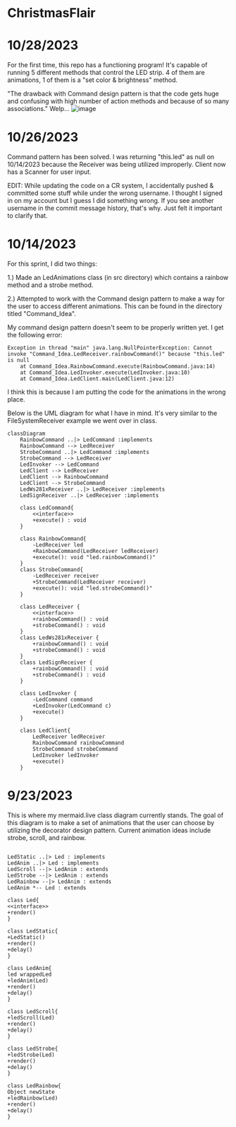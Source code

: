 # ChristmasFlair
# 10/28/2023

For the first time, this repo has a functioning program! It's capable of running 5 different methods that control the LED strip. 4 of them are animations, 1 of them is a "set color & brightness" method. 

"The drawback with Command design pattern is that the code gets huge and confusing with high number of action methods and because of so many associations."
Welp...
![image](https://github.com/CLNelson1993/ChristmasFlair/assets/143137154/d55b6da3-465b-46d1-99b2-94995ffaecda)





# 10/26/2023 

Command pattern has been solved. I was returning "this.led" as null on 10/14/2023 because the Receiver was being utilized improperly. Client now has a Scanner for user input. 

EDIT: While updating the code on a CR system, I accidentally pushed & committed some stuff while under the wrong username. I thought I signed in on my account but I guess I did something wrong. If you see another username in the commit message history, that's why. Just felt it important to clarify that.


# 10/14/2023

For this sprint, I did two things: 


1.) Made an LedAnimations class (in src directory) which contains a rainbow method and a strobe method. 


2.) Attempted to work with the Command design pattern to make a way for the user to access different animations. This can be found in the directory titled "Command_Idea".


My command design pattern doesn't seem to be properly written yet. I get the following error:

```
Exception in thread "main" java.lang.NullPointerException: Cannot invoke "Command_Idea.LedReceiver.rainbowCommand()" because "this.led" is null
	at Command_Idea.RainbowCommand.execute(RainbowCommand.java:14)
	at Command_Idea.LedInvoker.execute(LedInvoker.java:10)
	at Command_Idea.LedClient.main(LedClient.java:12)
```
I think this is because I am putting the code for the animations in the wrong place. 

Below is the UML diagram for what I have in mind. It's very similar to the FileSystemReceiver example we went over in class.

```
classDiagram
    RainbowCommand ..|> LedCommand :implements
    RainbowCommand --> LedReceiver
    StrobeCommand ..|> LedCommand :implements
    StrobeCommand --> LedReceiver
    LedInvoker --> LedCommand
    LedClient --> LedReceiver
    LedClient --> RainbowCommand
    LedClient --> StrobeCommand
    LedWs281xReceiver ..|> LedReceiver :implements
    LedSignReceiver ..|> LedReceiver :implements

    class LedCommand{
        <<interface>>
        +execute() : void
    }

    class RainbowCommand{
        -LedReceiver led
        +RainbowCommand(LedReceiver ledReceiver)
        +execute(): void "led.rainbowCommand()"
    }
    class StrobeCommand{
        -LedReceiver receiver
        +StrobeCommand(LedReceiver receiver)
        +execute(): void "led.strobeCommand()"
    }

    class LedReceiver {
        <<interface>>
        +rainbowCommand() : void
        +strobeCommand() : void
    }
    class LedWs281xReceiver {
        +rainbowCommand() : void
        +strobeCommand() : void
    }
    class LedSignReceiver {
        +rainbowCommand() : void
        +strobeCommand() : void
    }

    class LedInvoker {
        -LedCommand command
        +LedInvoker(LedCommand c)
        +execute()
    }

    class LedClient{
        LedReceiver ledReceiver
        RainbowCommand rainbowCommand
        StrobeCommand strobeCommand
        LedInvoker ledInvoker
        +execute()
    } 
```
# 9/23/2023

This is where my mermaid.live class diagram currently stands. The goal of this diagram is to make a set of animations that the user can choose by utilizing the decorator design pattern. Current animation ideas include strobe, scroll, and rainbow.



```classDiagram

LedStatic ..|> Led : implements
LedAnim ..|> Led : implements
LedScroll --|> LedAnim : extends
LedStrobe --|> LedAnim : extends
LedRainbow --|> LedAnim : extends
LedAnim *-- Led : extends

class Led{
<<interface>>
+render()
}

class LedStatic{
+LedStatic()
+render()
+delay()
}

class LedAnim{
led wrappedLed
+ledAnim(Led)
+render()
+delay()
}

class LedScroll{
+ledScroll(Led)
+render()
+delay()
}

class LedStrobe{
+ledStrobe(Led)
+render()
+delay()
}

class LedRainbow{
Object newState
+ledRainbow(Led)
+render()
+delay()
}
```

